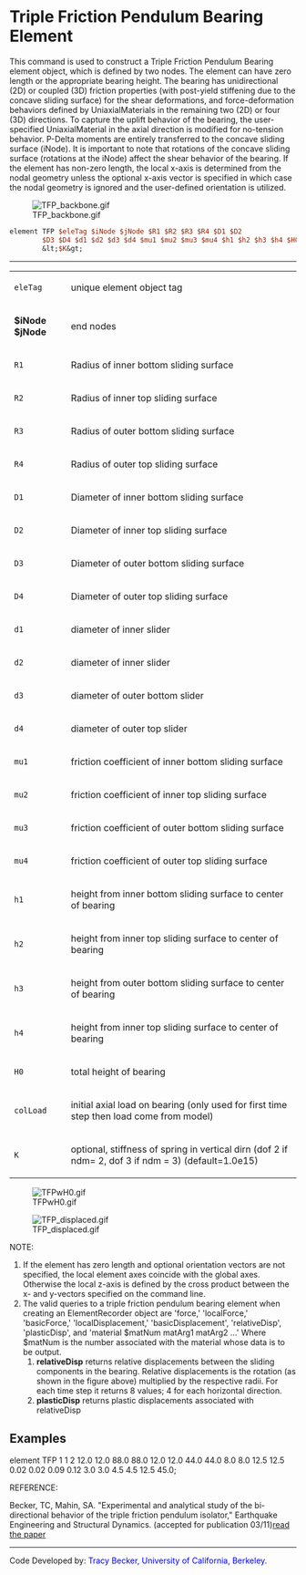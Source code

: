# Triple Friction Pendulum Bearing Element

<p>This command is used to construct a Triple Friction Pendulum Bearing
element object, which is defined by two nodes. The element can have zero
length or the appropriate bearing height. The bearing has unidirectional
(2D) or coupled (3D) friction properties (with post-yield stiffening due
to the concave sliding surface) for the shear deformations, and
force-deformation behaviors defined by UniaxialMaterials in the
remaining two (2D) or four (3D) directions. To capture the uplift
behavior of the bearing, the user-specified UniaxialMaterial in the
axial direction is modified for no-tension behavior. P-Delta moments are
entirely transferred to the concave sliding surface (iNode). It is
important to note that rotations of the concave sliding surface
(rotations at the iNode) affect the shear behavior of the bearing. If
the element has non-zero length, the local x-axis is determined from the
nodal geometry unless the optional x-axis vector is specified in which
case the nodal geometry is ignored and the user-defined orientation is
utilized.</p>
<figure>
<img src="/OpenSeesRT/contrib/static/TFP_backbone.gif" title="TFP_backbone.gif"
alt="TFP_backbone.gif" />
<figcaption aria-hidden="true">TFP_backbone.gif</figcaption>
</figure>

```tcl
element TFP $eleTag $iNode $jNode $R1 $R2 $R3 $R4 $D1 $D2
        $D3 $D4 $d1 $d2 $d3 $d4 $mu1 $mu2 $mu3 $mu4 $h1 $h2 $h3 $h4 $H0 $colLoad
        &lt;$K&gt;
```

<hr />
<table>
<tbody>
<tr class="odd">
<td><code class="parameter-table-variable">eleTag</code></td>
<td><p>unique element object tag</p></td>
</tr>
<tr class="even">
<td><p><strong>$iNode $jNode</strong></p></td>
<td><p>end nodes</p></td>
</tr>
<tr class="odd">
<td><p><code class="parameter-table-variable">R1</code></p></td>
<td><p>Radius of inner bottom sliding surface</p></td>
</tr>
<tr class="even">
<td><p><code class="parameter-table-variable">R2</code></p></td>
<td><p>Radius of inner top sliding surface</p></td>
</tr>
<tr class="odd">
<td><p><code class="parameter-table-variable">R3</code></p></td>
<td><p>Radius of outer bottom sliding surface</p></td>
</tr>
<tr class="even">
<td><p><code class="parameter-table-variable">R4</code></p></td>
<td><p>Radius of outer top sliding surface</p></td>
</tr>
<tr class="odd">
<td><p><code class="parameter-table-variable">D1</code></p></td>
<td><p>Diameter of inner bottom sliding surface</p></td>
</tr>
<tr class="even">
<td><p><code class="parameter-table-variable">D2</code></p></td>
<td><p>Diameter of inner top sliding surface</p></td>
</tr>
<tr class="odd">
<td><p><code class="parameter-table-variable">D3</code></p></td>
<td><p>Diameter of outer bottom sliding surface</p></td>
</tr>
<tr class="even">
<td><p><code class="parameter-table-variable">D4</code></p></td>
<td><p>Diameter of outer top sliding surface</p></td>
</tr>
<tr class="odd">
<td><p><code class="parameter-table-variable">d1</code></p></td>
<td><p>diameter of inner slider</p></td>
</tr>
<tr class="even">
<td><p><code class="parameter-table-variable">d2</code></p></td>
<td><p>diameter of inner slider</p></td>
</tr>
<tr class="odd">
<td><p><code class="parameter-table-variable">d3</code></p></td>
<td><p>diameter of outer bottom slider</p></td>
</tr>
<tr class="even">
<td><p><code class="parameter-table-variable">d4</code></p></td>
<td><p>diameter of outer top slider</p></td>
</tr>
<tr class="odd">
<td><p><code class="parameter-table-variable">mu1</code></p></td>
<td><p>friction coefficient of inner bottom sliding surface</p></td>
</tr>
<tr class="even">
<td><p><code class="parameter-table-variable">mu2</code></p></td>
<td><p>friction coefficient of inner top sliding surface</p></td>
</tr>
<tr class="odd">
<td><p><code class="parameter-table-variable">mu3</code></p></td>
<td><p>friction coefficient of outer bottom sliding surface</p></td>
</tr>
<tr class="even">
<td><p><code class="parameter-table-variable">mu4</code></p></td>
<td><p>friction coefficient of outer top sliding surface</p></td>
</tr>
<tr class="odd">
<td><p><code class="parameter-table-variable">h1</code></p></td>
<td><p>height from inner bottom sliding surface to center of
bearing</p></td>
</tr>
<tr class="even">
<td><p><code class="parameter-table-variable">h2</code></p></td>
<td><p>height from inner top sliding surface to center of
bearing</p></td>
</tr>
<tr class="odd">
<td><p><code class="parameter-table-variable">h3</code></p></td>
<td><p>height from outer bottom sliding surface to center of
bearing</p></td>
</tr>
<tr class="even">
<td><p><code class="parameter-table-variable">h4</code></p></td>
<td><p>height from inner top sliding surface to center of
bearing</p></td>
</tr>
<tr class="odd">
<td><code class="parameter-table-variable">H0</code></td>
<td><p>total height of bearing</p></td>
</tr>
<tr class="even">
<td><code class="parameter-table-variable">colLoad</code></td>
<td><p>initial axial load on bearing (only used for first time step then
load come from model)</p></td>
</tr>
<tr class="odd">
<td><code class="parameter-table-variable">K</code></td>
<td><p>optional, stiffness of spring in vertical dirn (dof 2 if ndm= 2,
dof 3 if ndm = 3) (default=1.0e15)</p></td>
</tr>
</tbody>
</table>
<figure>
<img src="/OpenSeesRT/contrib/static/TFPwH0.gif" title="TFPwH0.gif" alt="TFPwH0.gif" />
<figcaption aria-hidden="true">TFPwH0.gif</figcaption>
</figure>
<figure>
<img src="/OpenSeesRT/contrib/static/TFP_displaced.gif" title="TFP_displaced.gif"
alt="TFP_displaced.gif" />
<figcaption aria-hidden="true">TFP_displaced.gif</figcaption>
</figure>
<p>NOTE:</p>
<ol>
<li>If the element has zero length and optional orientation vectors are
not specified, the local element axes coincide with the global axes.
Otherwise the local z-axis is defined by the cross product between the
x- and y-vectors specified on the command line.</li>
<li>The valid queries to a triple friction pendulum bearing element when
creating an ElementRecorder object are 'force,' 'localForce,'
'basicForce,' 'localDisplacement,' 'basicDisplacement', 'relativeDisp',
'plasticDisp', and 'material $matNum matArg1 matArg2 ...' Where $matNum
is the number associated with the material whose data is to be output.
<ol>
<li><strong>relativeDisp</strong> returns relative displacements between
the sliding components in the bearing. Relative displacements is the
rotation (as shown in the figure above) multiplied by the respective
radii. For each time step it returns 8 values; 4 for each horizontal
direction.</li>
<li><strong>plasticDisp</strong> returns plastic displacements
associated with relativeDisp</li>
</ol></li>
</ol>

## Examples

<p>element TFP 1 1 2 12.0 12.0 88.0 88.0 12.0 12.0 44.0 44.0 8.0 8.0
12.5 12.5 0.02 0.02 0.09 0.12 3.0 3.0 4.5 4.5 12.5 45.0;</p>
<p>REFERENCE:</p>
<p>Becker, TC, Mahin, SA. "Experimental and analytical study of the
bi-directional behavior of the triple friction pendulum isolator,"
Earthquake Engineering and Structural Dynamics. (accepted for
publication 03/11)<a
href="http://onlinelibrary.wiley.com/doi/10.1002/eqe.1133/pdf">read the
paper</a></p>
<hr />
<p>Code Developed by: <span style="color:blue"> Tracy Becker,
University of California, Berkeley. </span></p>
